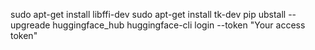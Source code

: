 sudo apt-get install libffi-dev
sudo apt-get install tk-dev
pip ubstall --upgreade huggingface_hub
huggingface-cli login --token "Your access token"

